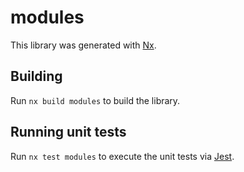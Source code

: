 # modules

This library was generated with [Nx](https://nx.dev).

## Building

Run `nx build modules` to build the library.

## Running unit tests

Run `nx test modules` to execute the unit tests via [Jest](https://jestjs.io).
